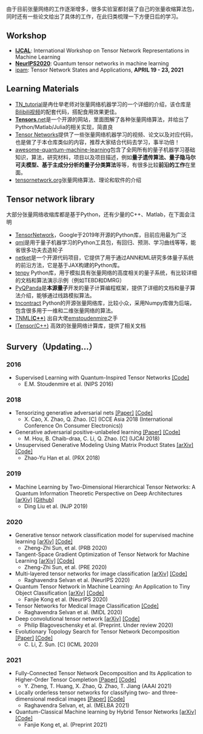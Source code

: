 由于目前张量网络的工作逐渐增多，很多实验室都封装了自己的张量收缩算法包，同时还有一些论文给出了具体的工作，在此归类梳理一下方便日后的学习。

## Workshop

* [**IJCAL**](https://tensorworkshop.github.io/2020/index.html): International Workshop on Tensor Network Representations in Machine Learning
* [**NeurIPS2020**](https://tensorworkshop.github.io/NeurIPS2020/): Quantum tensor networks in machine learning
* [ipam](http://ipam.ucla.edu/wp-content/uploads/2019/09/TMWS2-Poster.pdf): Tensor Network States and Applications, **APRIL 19 - 23, 2021**

## Learning Materials

* [TN_tutorial](https://github.com/ranshiju/TN_tutorial)是冉仕举老师对张量网络机器学习的一个详细的介绍，该仓库是[Bilibili视频](https://www.bilibili.com/video/BV17z411i7yM?p=1)的配套代码，搭配食用效果更佳。
* [**Tensors**.net](https://www.tensors.net/)是一个开源的网站，里面图解了各种张量网络算法，并给出了Python/Matlab/Julia的相关实现，简直良
* [Tensor Networks](https://paperswithcode.com/task/tensor-networks)提供了一些张量网络机器学习的视频、论文以及对应代码，也是做了于本仓库类似的内容，推荐大家结合代码去学习，事半功倍！
* [awesome-quantum-machine-learning](https://github.com/krishnakumarsekar/awesome-quantum-machine-learning)包含了全网所有的量子机器学习基础知识，算法，研究材料，项目以及项目描述，例如**量子遗传算法、量子隐马尔可夫模型、基于主成分分析的量子分类算法**等等，有很多比较**前沿的工作**在里面。
* [tensornetwork.org](https://tensornetwork.org/)张量网络算法、理论和软件的介绍

## **Tensor network library**

大部分张量网络收缩库都是基于Python，还有少量的C++、Matlab，在下面会注明

* [TensorNetwork](https://github.com/google/TensorNetwork)，Google于2019年开源的Python库，目前应用最为广泛
* [qml](https://github.com/qmlcode/qml)是用于量子机器学习的Python工具包，有回归、预测、学习曲线等等，能省很多功夫去造轮子
* [netket](https://github.com/netket/netket)是一个开源代码项目，它提供了用于通过ANN和ML研究多体量子系统的前沿方法，它是基于JAX构建的Python库。
* [tenpy](https://github.com/tenpy/tenpy) Python库，用于模拟具有张量网络的高度相关的量子系统，有比较详细的文档和算法演示示例（例如TEBD和DMRG）
* [PyQPanda](https://github.com/OriginQ/QPanda-2)是**本源量子**开发的量子计算编程框架，提供了详细的文档和量子算法介绍，能够通过线路模拟算法。
* [tncontract](https://github.com/andrewdarmawan/tncontract) Python的开源张量网络库，比较小众，采用Numpy库做为后端，包含很多用于一维和二维张量网络的算法。
* [TNML(**C++**)](https://github.com/emstoudenmire/TNML)  出自大佬[emstoudenmire](https://github.com/emstoudenmire/TNML/commits?author=emstoudenmire)之手
* [ITensor(C++)](https://github.com/ITensor/ITensor) 高效的张量网络计算库，提供了相关文档

## Survery（Updating...）


### 2016
* Supervised Learning with Quantum-Inspired Tensor Networks [[Code]](https://github.com/emstoudenmire/TNML)
  * E.M. Stoudenmire et al. (NIPS 2016)

### 2018
* Tensorizing generative adversarial nets [[Paper]](https://ieeexplore.ieee.org/abstract/document/8552122) [[Code]](https://github.com/xwcao/TGAN)
  * X. Cao, X. Zhao, Q. Zhao. [C] (ICCE Asia 2018 (International Conference On Consumer Electronics))
* Generative adversarial positive-unlabeled learning [[Paper]](https://www.ijcai.org/proceedings/2018/0312.pdf) [[Code]](https://qibinzhao.github.io/publications/IJCAI_2018_HouMing/gen_pu_demo.zip)
  * M. Hou, B. Chaib-draa, C. Li, Q. Zhao. [C] (IJCAI 2018)
* Unsupervised Generative Modeling Using Matrix Product States [[arXiv]](https://arxiv.org/abs/1709.01662) [[Code]](https://github.com/congzlwag/UnsupGenModbyMPS) 
  * Zhao-Yu Han et al. (PRX 2018)

### 2019
* Machine Learning by Two-Dimensional Hierarchical Tensor Networks: A Quantum Information Theoretic Perspective on Deep Architectures [[arXiv]](https://arxiv.org/abs/1710.04833) [[Github]](https://github.com/dingliu0305/Tree-Tensor-Networks-in-Machine-Learning)
  * Ding Liu et al. (NJP 2019)

### 2020
* Generative tensor network classification model for supervised machine learning [[arXiv]](https://arxiv.org/abs/1903.10742) [[Code]](https://github.com/crazybigcat/GTNC)
  * Zheng-Zhi Sun, et al. (PRB 2020)
* Tangent-Space Gradient Optimization of Tensor Network for Machine Learning  [[arXiv]](https://arxiv.org/abs/2001.04029) [[Code]](https://github.com/crazybigcat/TSGO)
  * Zheng-Zhi Sun, et al. (PRE 2020)
* Multi-layered tensor networks for image classification [[arXiv]](https://arxiv.org/abs/2011.06982) [[Code]](https://github.com/raghavian/mltn)
  * Raghavendra Selvan et al. (NeurIPS 2020)
* Quantum Tensor Network in Machine Learning: An Application to Tiny Object Classification [[arXiv]](https://arxiv.org/pdf/2101.03154.pdf) [[Code]](https://github.com/timqqt/MERA_Image_Classification)
  * Fanjie Kong et al. (NeurIPS 2020)
* Tensor Networks for Medical Image Classification [[Code]](https://github.com/raghavian/loTeNet_pytorch/)
  * Raghavendra Selvan et al. (MIDL 2020) 
* Deep convolutional tensor network [[arXiv]](https://arxiv.org/abs/2005.14506) [[Code]](https://github.com/philip-bl/dctn)
  * Philip Blagoveschensky et al. (Preprint. Under review 2020)
* Evolutionary Topology Search for Tensor Network Decomposition [[Paper]](http://proceedings.mlr.press/v119/li20l/li20l.pdf) [[Code]](https://github.com/minogame/icml2020-TNGA)
  * C. Li, Z. Sun. [C] (ICML 2020)

### 2021
* Fully-Connected Tensor Network Decomposition and Its Application to Higher-Order Tensor Completion [[Paper]](https://www.aaai.org/AAAI21Papers/AAAI-4990.ZhengY.pdf) [[Code]](https://qibinzhao.github.io/publications/AAAI2021_Yu_Bang_Zheng/code_FCTN_Decomposition.zip)
  * Y. Zheng, T. Huang, X. Zhao, Q. Zhao, T. Jiang (AAAI 2021)
* Locally orderless tensor networks for classifying two- and three-dimensional medical images [[Paper]]() [[Code]](https://github.com/raghavian/LoTeNet_pytorch/)
  * Raghavendra Selvan, et, al. (MELBA 2021)
* Quantum-Classical Machine learning by Hybrid Tensor Networks [[arXiv]](https://arxiv.org/abs/2005.09428) [[Code]](https://github.com/dingliu0305/Hybrid-Tensor-Network)
  * Fanjie Kong et, al. (Preprint 2021)
